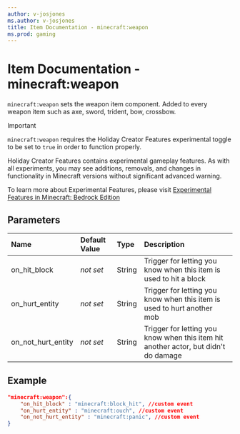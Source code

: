 ```yaml
---
author: v-josjones
ms.author: v-josjones
title: Item Documentation - minecraft:weapon
ms.prod: gaming
---
```


# Item Documentation - minecraft:weapon

`minecraft:weapon` sets the weapon item component. Added to every weapon item such as axe, sword, trident, bow, crossbow.

>[!IMPORTANT]
> `minecraft:weapon` requires the Holiday Creator Features experimental toggle to be set to `true` in order to function properly.
>
>Holiday Creator Features contains experimental gameplay features. As with all experiments, you may see additions, removals, and changes in functionality in Minecraft versions without significant advanced warning.
>
>To learn more about Experimental Features, please visit [Experimental Features in Minecraft: Bedrock Edition](../../../../../Documents/ExperimentalFeaturesToggle.md)

## Parameters

|Name |Default Value  |Type  |Description  |
|:----------|:----------|:----------|:----------|
|on_hit_block|*not set*| String|Trigger for letting you know when this item is used to hit a block|
|on_hurt_entity|*not set*| String|Trigger for letting you know when this item is used to hurt another mob|
|on_not_hurt_entity|*not set*| String|Trigger for letting you know when this item hit another actor, but didn't do damage|

## Example

```json
"minecraft:weapon":{
    "on_hit_block" : "minecraft:block_hit", //custom event
    "on_hurt_entity" : "minecraft:ouch", //custom event
    "on_not_hurt_entity" : "minecraft:panic", //custom event
}
```

